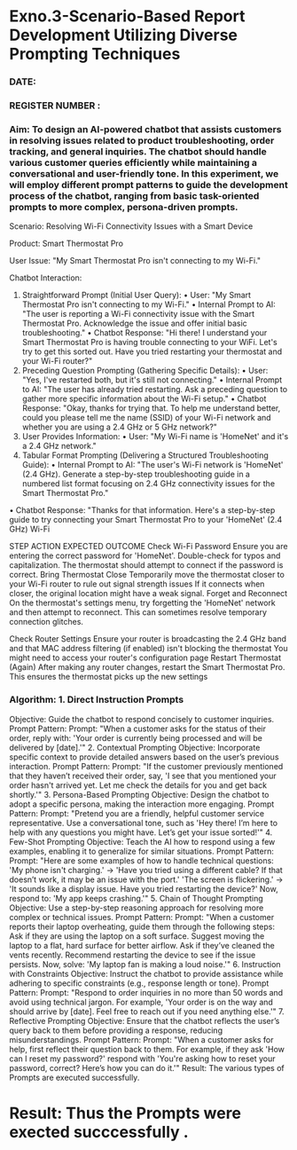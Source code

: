 # Exno.3-Scenario-Based Report Development Utilizing Diverse Prompting Techniques
### DATE:                                                                            
### REGISTER NUMBER : 
### Aim: To design an AI-powered chatbot that assists customers in resolving issues related to product troubleshooting, order tracking, and general inquiries. The chatbot should handle various customer queries efficiently while maintaining a conversational and user-friendly tone. In this experiment, we will employ different prompt patterns to guide the development process of the chatbot, ranging from basic task-oriented prompts to more complex, persona-driven prompts.

Scenario: Resolving Wi-Fi Connectivity Issues with a Smart Device 

Product: Smart Thermostat Pro 

User Issue: "My Smart Thermostat Pro isn't connecting to my Wi-Fi." 

Chatbot Interaction: 
1.	Straightforward Prompt (Initial User Query): 
•	User: "My Smart Thermostat Pro isn't connecting to my Wi-Fi." 
•	Internal Prompt to AI: "The user is reporting a Wi-Fi connectivity issue with the Smart Thermostat Pro. Acknowledge the issue and offer initial basic troubleshooting." 
•	Chatbot Response: 
"Hi there! I understand your Smart Thermostat Pro is having trouble connecting to your WiFi. Let's try to get this sorted out. Have you tried restarting your thermostat and your Wi-Fi router?" 
2.	Preceding Question Prompting (Gathering Specific Details): 
•	User: "Yes, I've restarted both, but it's still not connecting." 
•	Internal Prompt to AI: "The user has already tried restarting. Ask a preceding question to gather more specific information about the Wi-Fi setup." 
•	Chatbot Response: 
"Okay, thanks for trying that. To help me understand better, could you please tell me the name (SSID) of your Wi-Fi network and whether you are using a 2.4 GHz or 5 GHz network?" 
3.	User Provides Information: 
•	User: "My Wi-Fi name is 'HomeNet' and it's a 2.4 GHz network." 
4.	Tabular Format Prompting (Delivering a Structured Troubleshooting Guide): 
•	Internal Prompt to AI: "The user's Wi-Fi network is 'HomeNet' (2.4 GHz). Generate a step-by-step troubleshooting guide in a numbered list format focusing on 2.4 GHz connectivity issues for the Smart Thermostat Pro." 
 
•	Chatbot Response: "Thanks for that information. Here's a step-by-step guide to try connecting your Smart Thermostat Pro to your 'HomeNet' (2.4 GHz) Wi-Fi 
 
STEP 	ACTION 	EXPECTED OUTCOME 
Check Wi-Fi Password 	Ensure you are entering the correct password for 'HomeNet'. Double-check for typos and capitalization. 	The thermostat should attempt to connect if the password is correct. 
 Bring Thermostat Close 	Temporarily move the thermostat closer to your Wi-Fi router to rule out signal strength issues 	 If it connects when closer, the original location might have a weak signal. 
Forget and Reconnect 	On the thermostat's settings menu, try forgetting the 'HomeNet' network and then attempt to reconnect. 	This can sometimes resolve temporary 	connection glitches.  
 
Check Router Settings 	 Ensure your router is broadcasting the 2.4 GHz band and that MAC address filtering (if enabled) isn't blocking the thermostat 	 You might need to access your router's configuration page 
Restart Thermostat (Again) 	After making any router changes, restart the Smart Thermostat Pro. 	This ensures the thermostat picks up the new settings 


### Algorithm:  1. Direct Instruction Prompts
Objective: Guide the chatbot to respond concisely to customer inquiries.
Prompt Pattern:
Prompt: "When a customer asks for the status of their order, reply with: 'Your order is currently being processed and will be delivered by [date].'"
2. Contextual Prompting
Objective: Incorporate specific context to provide detailed answers based on the user’s previous interaction.
Prompt Pattern:
Prompt: "If the customer previously mentioned that they haven’t received their order, say, 'I see that you mentioned your order hasn't arrived yet. Let me check the details for you and get back shortly.'"
3. Persona-Based Prompting
Objective: Design the chatbot to adopt a specific persona, making the interaction more engaging.
Prompt Pattern:
Prompt: "Pretend you are a friendly, helpful customer service representative. Use a conversational tone, such as 'Hey there! I’m here to help with any questions you might have. Let’s get your issue sorted!'"
4. Few-Shot Prompting
Objective: Teach the AI how to respond using a few examples, enabling it to generalize for similar situations.
Prompt Pattern:
Prompt: "Here are some examples of how to handle technical questions:
'My phone isn't charging.' → 'Have you tried using a different cable? If that doesn’t work, it may be an issue with the port.'
'The screen is flickering.' → 'It sounds like a display issue. Have you tried restarting the device?'
Now, respond to: 'My app keeps crashing.'"
5. Chain of Thought Prompting
Objective: Use a step-by-step reasoning approach for resolving more complex or technical issues.
Prompt Pattern:
Prompt: "When a customer reports their laptop overheating, guide them through the following steps:
Ask if they are using the laptop on a soft surface.
Suggest moving the laptop to a flat, hard surface for better airflow.
Ask if they’ve cleaned the vents recently.
Recommend restarting the device to see if the issue persists.
Now, solve: 'My laptop fan is making a loud noise.'"
6. Instruction with Constraints
Objective: Instruct the chatbot to provide assistance while adhering to specific constraints (e.g., response length or tone).
Prompt Pattern:
Prompt: "Respond to order inquiries in no more than 50 words and avoid using technical jargon. For example, 'Your order is on the way and should arrive by [date]. Feel free to reach out if you need anything else.'"
7. Reflective Prompting
Objective: Ensure that the chatbot reflects the user’s query back to them before providing a response, reducing misunderstandings.
Prompt Pattern:
Prompt: "When a customer asks for help, first reflect their question back to them. For example, if they ask 'How can I reset my password?' respond with 'You're asking how to reset your password, correct? Here’s how you can do it.'"
Result: The various types of Prompts are executed successfully.




# Result: Thus the Prompts were exected succcessfully .

